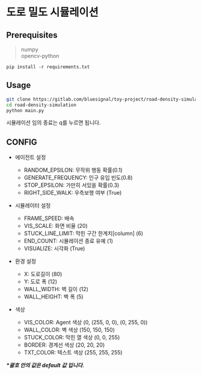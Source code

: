 # 도로 밀도 시뮬레이션

## Prerequisites

> numpy  
> opencv-python  

`pip install -r requirements.txt`  


## Usage
```bash
git clone https://gitlab.com/bluesignal/toy-project/road-density-simulation.git
cd road-density-simulation
python main.py
```

시뮬레이션 임의 종료는 q를 누르면 됩니다.


## CONFIG
* 에이전트 설정
    * RANDOM_EPSILON: 무작위 행동 확률(0.1)  
    * GENERATE_FREQUENCY: 인구 유입 빈도(0.8)
    * STOP_EPSILON: 가만히 서있을 확률(0.3)
    * RIGHT_SIDE_WALK: 우측보행 여부 (True)

* 시뮬레이터 설정
    * FRAME_SPEED: 배속
    * VIS_SCALE: 화면 비율 (20)
    * STUCK_LINE_LIMIT: 막힌 구간 한계치[column] (6)
    * END_COUNT: 시뮬레이션 종료 유예 (1)
    * VISUALIZE: 시각화 (True)
 
* 환경 설정
    * X: 도로길이 (80)  
    * Y: 도로 폭 (12)  
    * WALL_WIDTH: 벽 길이 (12)
    * WALL_HEIGHT: 벽 폭 (5)

* 색상
    * VIS_COLOR: Agent 색상 (0, (255, 0, 0), (0, 255, 0))
    * WALL_COLOR: 벽 색상 (150, 150, 150)
    * STUCK_COLOR: 막힌 열 색상 (0, 0, 255)
    * BORDER: 경계선 색상 (20, 20, 20)
    * TXT_COLOR: 텍스트 색상 (255, 255, 255)

***\*괄호 안의 값은 default 값 입니다.***